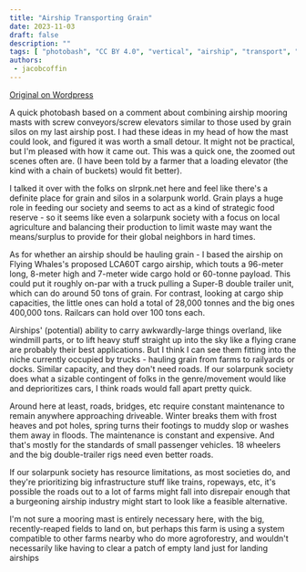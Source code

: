 ```yaml
---
title: "Airship Transporting Grain"
date: 2023-11-03
draft: false
description: ""
tags: [ "photobash", "CC BY 4.0", "vertical", "airship", "transport", "food"]
authors:
 - jacobcoffin
---
```


[Original on Wordpress](https://jacobcoffinwrites.wordpress.com/2023/11/03/airship-transporting-grain/)

A quick photobash based on a comment about combining airship mooring masts with screw conveyors/screw elevators similar to those used by grain silos on my last airship post. I had these ideas in my head of how the mast could look, and figured it was worth a small detour. It might not be practical, but I'm pleased with how it came out. This was a quick one, the zoomed out scenes often are. (I have been told by a farmer that a loading elevator (the kind with a chain of buckets) would fit better). 

I talked it over with the folks on slrpnk.net here and feel like there's a definite place for grain and silos in a solarpunk world. Grain plays a huge role in feeding our society and seems to act as a kind of strategic food reserve - so it seems like even a solarpunk society with a focus on local agriculture and balancing their production to limit waste may want the means/surplus to provide for their global neighbors in hard times.

As for whether an airship should be hauling grain - I based the airship on Flying Whales's proposed LCA60T cargo airship, which touts a 96-meter long, 8-meter high and 7-meter wide cargo hold or 60-tonne payload. This could put it roughly on-par with a truck pulling a Super-B double trailer unit, which can do around 50 tons of grain. For contrast, looking at cargo ship capacities, the little ones can hold a total of 28,000 tonnes and the big ones 400,000 tons. Railcars can hold over 100 tons each.

Airships' (potential) ability to carry awkwardly-large things overland, like windmill parts, or to lift heavy stuff straight up into the sky like a flying crane are probably their best applications. But I think I can see them fitting into the niche currently occupied by trucks - hauling grain from farms to railyards or docks. Similar capacity, and they don't need roads. If our solarpunk society does what a sizable contingent of folks in the genre/movement would like and deprioritizes cars, I think roads would fall apart pretty quick.

Around here at least, roads, bridges, etc require constant maintenance to remain anywhere approaching driveable. Winter breaks them with frost heaves and pot holes, spring turns their footings to muddy slop or washes them away in floods. The maintenance is constant and expensive. And that's mostly for the standards of small passenger vehicles. 18 wheelers and the big double-trailer rigs need even better roads.

If our solarpunk society has resource limitations, as most societies do, and they're prioritizing big infrastructure stuff like trains, ropeways, etc, it's possible the roads out to a lot of farms might fall into disrepair enough that a burgeoning airship industry might start to look like a feasible alternative.

I'm not sure a mooring mast is entirely necessary here, with the big, recently-reaped fields to land on, but perhaps this farm is using a system compatible to other farms nearby who do more agroforestry, and wouldn't necessarily like having to clear a patch of empty land just for landing airships